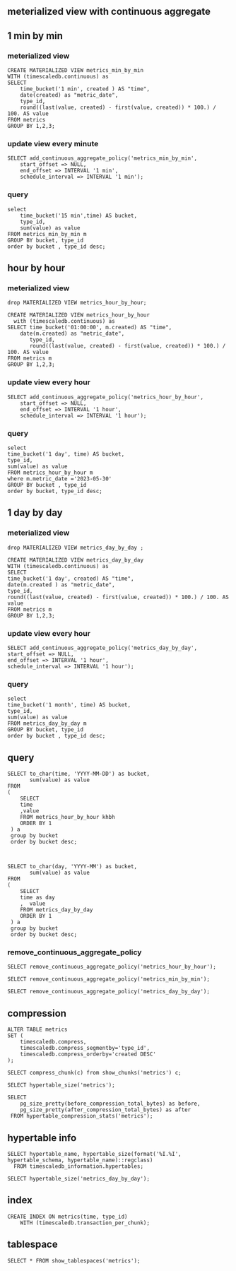## meterialized view with continuous aggregate



## 1 min by min
### meterialized view 
```
CREATE MATERIALIZED VIEW metrics_min_by_min
WITH (timescaledb.continuous) as
SELECT 
	time_bucket('1 min', created ) AS "time",
	date(created) as "metric_date",
	type_id,
	round((last(value, created) - first(value, created)) * 100.) / 100. AS value
FROM metrics
GROUP BY 1,2,3;
```

### update view every minute

```
SELECT add_continuous_aggregate_policy('metrics_min_by_min',
	start_offset => NULL,
	end_offset => INTERVAL '1 min',
	schedule_interval => INTERVAL '1 min');
```

### query
```
select
	time_bucket('15 min',time) AS bucket, 
	type_id,
	sum(value) as value 
FROM metrics_min_by_min m  
GROUP BY bucket, type_id 
order by bucket , type_id desc;
```


## hour by hour
### meterialized view 

```
drop MATERIALIZED VIEW metrics_hour_by_hour;

CREATE MATERIALIZED VIEW metrics_hour_by_hour 
  with (timescaledb.continuous) as
SELECT time_bucket('01:00:00', m.created) AS "time",
	date(m.created) as "metric_date",
       type_id,
       round((last(value, created) - first(value, created)) * 100.) / 100. AS value
FROM metrics m
GROUP BY 1,2,3;

```
### update view every hour
```
SELECT add_continuous_aggregate_policy('metrics_hour_by_hour',
	start_offset => NULL,
	end_offset => INTERVAL '1 hour',
	schedule_interval => INTERVAL '1 hour');
```

### query
```
select
time_bucket('1 day', time) AS bucket,  
type_id,
sum(value) as value 
FROM metrics_hour_by_hour m 
where m.metric_date ='2023-05-30'
GROUP BY bucket , type_id
order by bucket, type_id desc;
```

## 1 day by day
### meterialized view 
```
drop MATERIALIZED VIEW metrics_day_by_day ;

CREATE MATERIALIZED VIEW metrics_day_by_day 
WITH (timescaledb.continuous) as
SELECT 
time_bucket('1 day', created) AS "time",
date(m.created ) as "metric_date",
type_id,
round((last(value, created) - first(value, created)) * 100.) / 100. AS value
FROM metrics m
GROUP BY 1,2,3;
```

### update view every hour
```
SELECT add_continuous_aggregate_policy('metrics_day_by_day',
start_offset => NULL,
end_offset => INTERVAL '1 hour',
schedule_interval => INTERVAL '1 hour');
```

### query
```
select
time_bucket('1 month', time) AS bucket, 
type_id,
sum(value) as value 
FROM metrics_day_by_day m  
GROUP BY bucket, type_id 
order by bucket , type_id desc;
```







## query 


```
SELECT to_char(time, 'YYYY-MM-DD') as bucket,
       sum(value) as value
FROM 
(
	SELECT
	time
	,value
	FROM metrics_hour_by_hour khbh 
	ORDER BY 1
 ) a
 group by bucket
 order by bucket desc;
 ```
```
  

SELECT to_char(day, 'YYYY-MM') as bucket,
       sum(value) as value
FROM 
(
	SELECT
   	time as day
	,  value
 	FROM metrics_day_by_day 
 	ORDER BY 1
 ) a
 group by bucket
 order by bucket desc;
 ```


### remove_continuous_aggregate_policy 

```
SELECT remove_continuous_aggregate_policy('metrics_hour_by_hour');
```

```
SELECT remove_continuous_aggregate_policy('metrics_min_by_min');
```
```
SELECT remove_continuous_aggregate_policy('metrics_day_by_day');
```


## compression

```
ALTER TABLE metrics 
SET (
    timescaledb.compress, 
    timescaledb.compress_segmentby='type_id', 
    timescaledb.compress_orderby='created DESC'
);
```


```
SELECT compress_chunk(c) from show_chunks('metrics') c;

```


```
SELECT hypertable_size('metrics'); 
```

```
SELECT 
    pg_size_pretty(before_compression_total_bytes) as before,
    pg_size_pretty(after_compression_total_bytes) as after
 FROM hypertable_compression_stats('metrics');

```


## hypertable info

```
SELECT hypertable_name, hypertable_size(format('%I.%I', hypertable_schema, hypertable_name)::regclass)
  FROM timescaledb_information.hypertables;
```


```
SELECT hypertable_size('metrics_day_by_day');
```


## index
```
CREATE INDEX ON metrics(time, type_id)
    WITH (timescaledb.transaction_per_chunk);
```

## tablespace
```
SELECT * FROM show_tablespaces('metrics');
```
    
